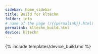 ```yaml
---
sidebar: home_sidebar
title: Build for kltechn
folder: info
# name of the page (/{{permalink}}.html)
permalink: kltechn_build.html
device: kltechn
---
```

{% include templates/device_build.md %}
